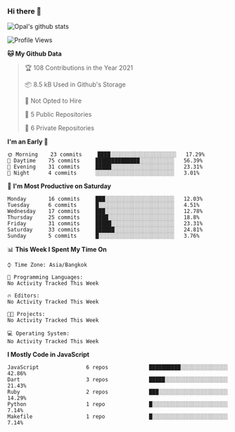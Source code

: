 ### Hi there 👋

![Opal's github stats](https://github-readme-stats.vercel.app/api?username=coolkidneversleep&count_private=true&show_icons=true&theme=radical)


<!--START_SECTION:waka-->
![Profile Views](http://img.shields.io/badge/Profile%20Views-0-blue)

**🐱 My Github Data** 

> 🏆 108 Contributions in the Year 2021
 > 
> 📦 8.5 kB Used in Github's Storage 
 > 
> 🚫 Not Opted to Hire
 > 
> 📜 5 Public Repositories 
 > 
> 🔑 6 Private Repositories  
 > 
**I'm an Early 🐤** 

```text
🌞 Morning    23 commits     ████░░░░░░░░░░░░░░░░░░░░░   17.29% 
🌆 Daytime    75 commits     ██████████████░░░░░░░░░░░   56.39% 
🌃 Evening    31 commits     █████░░░░░░░░░░░░░░░░░░░░   23.31% 
🌙 Night      4 commits      ░░░░░░░░░░░░░░░░░░░░░░░░░   3.01%

```
📅 **I'm Most Productive on Saturday** 

```text
Monday       16 commits     ███░░░░░░░░░░░░░░░░░░░░░░   12.03% 
Tuesday      6 commits      █░░░░░░░░░░░░░░░░░░░░░░░░   4.51% 
Wednesday    17 commits     ███░░░░░░░░░░░░░░░░░░░░░░   12.78% 
Thursday     25 commits     ████░░░░░░░░░░░░░░░░░░░░░   18.8% 
Friday       31 commits     █████░░░░░░░░░░░░░░░░░░░░   23.31% 
Saturday     33 commits     ██████░░░░░░░░░░░░░░░░░░░   24.81% 
Sunday       5 commits      █░░░░░░░░░░░░░░░░░░░░░░░░   3.76%

```


📊 **This Week I Spent My Time On** 

```text
⌚︎ Time Zone: Asia/Bangkok

💬 Programming Languages: 
No Activity Tracked This Week

🔥 Editors: 
No Activity Tracked This Week

🐱‍💻 Projects: 
No Activity Tracked This Week

💻 Operating System: 
No Activity Tracked This Week

```

**I Mostly Code in JavaScript** 

```text
JavaScript               6 repos             ██████████░░░░░░░░░░░░░░░   42.86% 
Dart                     3 repos             █████░░░░░░░░░░░░░░░░░░░░   21.43% 
Ruby                     2 repos             ███░░░░░░░░░░░░░░░░░░░░░░   14.29% 
Python                   1 repo              █░░░░░░░░░░░░░░░░░░░░░░░░   7.14% 
Makefile                 1 repo              █░░░░░░░░░░░░░░░░░░░░░░░░   7.14%

```



<!--END_SECTION:waka-->
